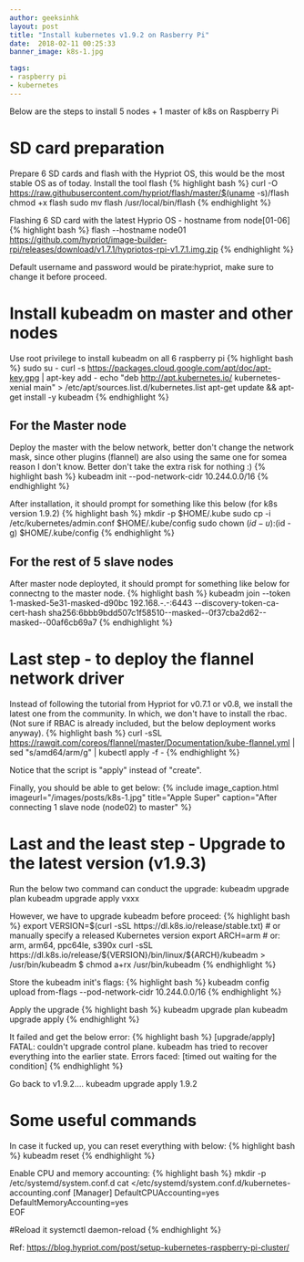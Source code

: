 ```yaml
---
author: geeksinhk
layout: post
title: "Install kubernetes v1.9.2 on Rasberry Pi"
date:  2018-02-11 00:25:33
banner_image: k8s-1.jpg

tags:
- raspberry pi
- kubernetes
---
```

Below are the steps to install 5 nodes + 1 master of k8s on Raspberry Pi

SD card preparation
====================
Prepare 6 SD cards and flash with the Hypriot OS, this would be the most stable OS as of today.
Install the tool flash
{% highlight bash %}
curl -O https://raw.githubusercontent.com/hypriot/flash/master/$(uname -s)/flash
chmod +x flash
sudo mv flash /usr/local/bin/flash
{% endhighlight %}

<!--more-->

Flashing 6 SD card with the latest Hyprio OS - hostname from node[01-06]
{% highlight bash %}
flash --hostname node01 https://github.com/hypriot/image-builder-rpi/releases/download/v1.7.1/hypriotos-rpi-v1.7.1.img.zip
{% endhighlight %}

Default username and password would be pirate:hypriot, make sure to change it before proceed.

Install kubeadm on master and other nodes
====================
Use root privilege to install kubeadm on all 6 raspberry pi
{% highlight bash %}
sudo su -
curl -s https://packages.cloud.google.com/apt/doc/apt-key.gpg | apt-key add -
echo "deb http://apt.kubernetes.io/ kubernetes-xenial main" > /etc/apt/sources.list.d/kubernetes.list
apt-get update && apt-get install -y kubeadm
{% endhighlight %}


For the Master node
---------------------
Deploy the master with the below network, better don't change the network mask, since other plugins (flannel) are also using the same one for somea reason I don't know. Better don't take the extra risk for nothing :)
{% highlight bash %}
kubeadm init --pod-network-cidr 10.244.0.0/16
{% endhighlight %}

After installation, it should prompt for something like this below (for k8s version 1.9.2)
{% highlight bash %}
mkdir -p $HOME/.kube
sudo cp -i /etc/kubernetes/admin.conf $HOME/.kube/config
sudo chown $(id -u):$(id -g) $HOME/.kube/config
{% endhighlight %}

For the rest of 5 slave nodes
---------------------
After master node deployted, it should prompt for something like below for connectng to the master node.
{% highlight bash %}
kubeadm join --token 1-masked-5e31-masked-d90bc 192.168.-.-:6443 --discovery-token-ca-cert-hash sha256:6bbb9bdd507c1f58510--masked--0f37cba2d62--masked--00af6cb69a7
{% endhighlight %}

Last step - to deploy the flannel network driver
====================
Instead of following the tutorial from Hypriot for v0.7.1 or v0.8, we install the latest one from the community.
In which, we don't have to install the rbac. (Not sure if RBAC is already included, but the below deployment works anyway).
{% highlight bash %}
curl -sSL https://rawgit.com/coreos/flannel/master/Documentation/kube-flannel.yml | sed "s/amd64/arm/g" | kubectl apply -f -
{% endhighlight %}

Notice that the script is "apply" instead of "create".

Finally, you should be able to get below:
{% include image_caption.html imageurl="/images/posts/k8s-1.jpg" title="Apple Super" caption="After connecting 1 slave node (node02) to master" %}

Last and the least step - Upgrade to the latest version (v1.9.3)
========================
Run the below two command can conduct the upgrade:
kubeadm upgrade plan
kubeadm upgrade apply vxxx

However, we have to upgrade kubeadm before proceed:
{% highlight bash %}
export VERSION=$(curl -sSL https://dl.k8s.io/release/stable.txt) # or manually specify a released Kubernetes version
export ARCH=arm # or: arm, arm64, ppc64le, s390x
curl -sSL https://dl.k8s.io/release/${VERSION}/bin/linux/${ARCH}/kubeadm > /usr/bin/kubeadm
$ chmod a+rx /usr/bin/kubeadm
{% endhighlight %}

Store the kubeadm init's flags:
{% highlight bash %}
kubeadm config upload from-flags --pod-network-cidr 10.244.0.0/16
{% endhighlight %}

Apply the upgrade
{% highlight bash %}
kubeadm upgrade plan
kubeadm upgrade apply 
{% endhighlight %}

It failed and get the below error:
{% highlight bash %}
[upgrade/apply] FATAL: couldn't upgrade control plane. kubeadm has tried to recover everything into the earlier state. Errors faced: [timed out waiting for the condition]
{% endhighlight %}

Go back to v1.9.2.... 
kubeadm upgrade apply 1.9.2

Some useful commands
========================
In case it fucked up, you can reset everything with below:
{% highlight bash %}
kubeadm reset
{% endhighlight %}


Enable CPU and memory accounting:
{% highlight bash %}
mkdir -p /etc/systemd/system.conf.d
cat <<EOF >/etc/systemd/system.conf.d/kubernetes-accounting.conf
[Manager]
DefaultCPUAccounting=yes
DefaultMemoryAccounting=yes  
EOF

#Reload it
systemctl daemon-reload
{% endhighlight %}



Ref:
https://blog.hypriot.com/post/setup-kubernetes-raspberry-pi-cluster/
